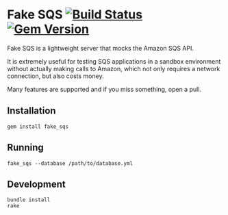 # Fake SQS [![Build Status](https://api.travis-ci.org/iain/fake_sqs.svg?branch=master)](http://travis-ci.org/iain/fake_sqs) [![Gem Version](https://badge.fury.io/rb/fake_sqs.svg)](https://badge.fury.io/rb/fake_sqs)

Fake SQS is a lightweight server that mocks the Amazon SQS API.

It is extremely useful for testing SQS applications in a sandbox environment without actually
making calls to Amazon, which not only requires a network connection, but also costs
money.

Many features are supported and if you miss something, open a pull.

## Installation

```
gem install fake_sqs
```

## Running

```
fake_sqs --database /path/to/database.yml
```

## Development

```
bundle install
rake
```
